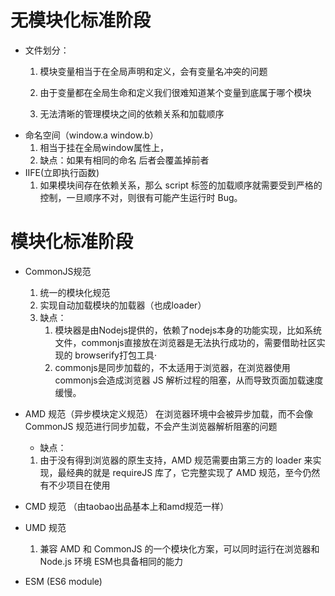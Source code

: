 # 无模块化标准阶段 
  * 文件划分：
     1. 模块变量相当于在全局声明和定义，会有变量名冲突的问题

     2. 由于变量都在全局生命和定义我们很难知道某个变量到底属于哪个模块 
     3. 无法清晰的管理模块之间的依赖关系和加载顺序
  * 命名空间（window.a  window.b）
      1. 相当于挂在全局window属性上，
      2. 缺点：如果有相同的命名 后者会覆盖掉前者
  * IIFE(立即执行函数)
     1. 如果模块间存在依赖关系，那么 script 标签的加载顺序就需要受到严格的控制，一旦顺序不对，则很有可能产生运行时 Bug。
   
   # 模块化标准阶段
 * CommonJS规范
   1. 统一的模块化规范
   2. 实现自动加载模块的加载器（也成loader）
   3. 缺点： 
       1. 模块器是由Nodejs提供的，依赖了nodejs本身的功能实现，比如系统文件，commonjs直接放在浏览器是无法执行成功的，需要借助社区实现的 browserify打包工具·
       2. commonjs是同步加载的，不太适用于浏览器，在浏览器使用commonjs会造成浏览器 JS 解析过程的阻塞，从而导致页面加载速度缓慢。
* AMD 规范（异步模块定义规范）
  在浏览器环境中会被异步加载，而不会像 CommonJS 规范进行同步加载，不会产生浏览器解析阻塞的问题
    * 缺点：
     1. 由于没有得到浏览器的原生支持，AMD 规范需要由第三方的 loader 来实现，最经典的就是 requireJS 库了，它完整实现了 AMD 规范，至今仍然有不少项目在使用

* CMD 规范 （由taobao出品基本上和amd规范一样）
* UMD 规范 
     1. 兼容 AMD 和 CommonJS 的一个模块化方案，可以同时运行在浏览器和 Node.js 环境 ESM也具备相同的能力

* ESM (ES6 module)